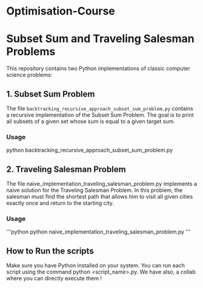 # Optimisation-Course

# Subset Sum and Traveling Salesman Problems

This repository contains two Python implementations of classic computer science problems:

## 1. Subset Sum Problem

The file `backtracking_recursive_approach_subset_sum_problem.py` contains a recursive implementation of the Subset Sum Problem. The goal is to print all subsets of a given set whose sum is equal to a given target sum.

### Usage
python backtracking_recursive_approach_subset_sum_problem.py


## 2. Traveling Salesman Problem

The file naive_implementation_traveling_salesman_problem.py implements a naive solution for the Traveling Salesman Problem. In this problem, the salesman must find the shortest path that allows him to visit all given cities exactly once and return to the starting city.

### Usage
'''python
python naive_implementation_traveling_salesman_problem.py
'''
## How to Run the scripts

Make sure you have Python installed on your system. You can run each script using the command python <script_name>.py.
We have also, a collab where you can directly execute them ! 
